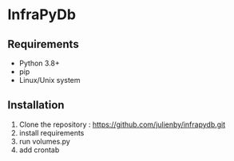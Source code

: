 # InfraPyDb


## Requirements

- Python 3.8+
- pip
- Linux/Unix system

## Installation

1. Clone the repository : https://github.com/julienby/infrapydb.git
2. install requirements
3. run volumes.py
4. add crontab



